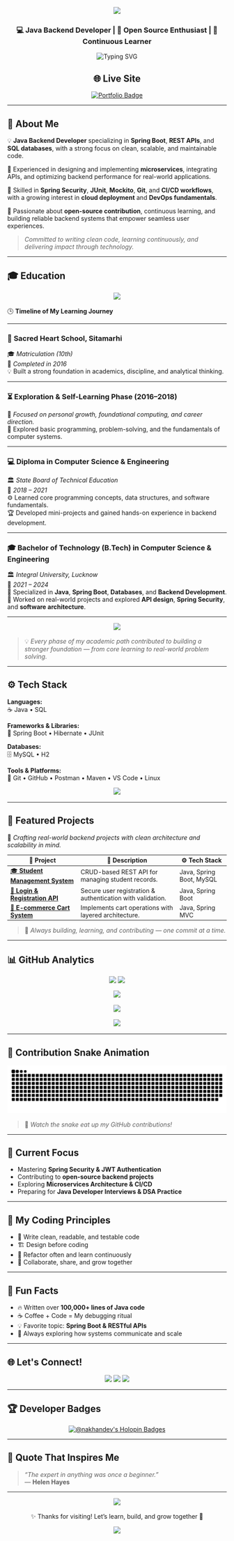 <!-- ⚡ Ultimate GitHub Profile README for MD Nawab Ali Khan (nakhandev) ⚡ -->

<!-- Banner -->
<p align="center">
  <img src="https://capsule-render.vercel.app/api?type=waving&color=0:4B8BBE,100:306998&height=230&section=header&text=MD%20NAWAB%20ALI%20KHAN%20🚀&fontSize=45&fontColor=ffffff&animation=fadeIn&fontAlignY=38" />
</p>

<h3 align="center">💻 Java Backend Developer | 🌱 Open Source Enthusiast | 🧠 Continuous Learner</h3>

<p align="center">
  <img src="https://readme-typing-svg.herokuapp.com?font=Fira+Code&size=22&duration=3000&pause=1000&color=4B8BBE&center=true&vCenter=true&width=750&lines=☕+Building+Scalable+Backends+with+Java+%26+Spring+Boot;🚀+Transforming+Ideas+into+Reliable+APIs;🌱+Growing+Every+Day+Through+Code+and+Community!" alt="Typing SVG" />
</p>

<h2 align="center">🌐 Live Site</h2>
<p align="center">
  <a href="https://nakhandev.github.io" target="_blank">
    <img src="https://img.shields.io/badge/Visit_Portfolio-4B8BBE?style=for-the-badge&logo=firefox&logoColor=white" alt="Portfolio Badge"/>
  </a>
</p>




---

## 🧠 About Me

💡 **Java Backend Developer** specializing in **Spring Boot**, **REST APIs**, and **SQL databases**, with a strong focus on clean, scalable, and maintainable code.  

🚀 Experienced in designing and implementing **microservices**, integrating APIs, and optimizing backend performance for real-world applications.  

🧠 Skilled in **Spring Security**, **JUnit**, **Mockito**, **Git**, and **CI/CD workflows**, with a growing interest in **cloud deployment** and **DevOps fundamentals**.  

🤝 Passionate about **open-source contribution**, continuous learning, and building reliable backend systems that empower seamless user experiences.  

> *Committed to writing clean code, learning continuously, and delivering impact through technology.*

---

## 🎓 Education

<p align="center">
  <img src="https://img.shields.io/badge/Education-Journey-blueviolet?style=for-the-badge&logo=graduation-cap&logoColor=white" />
</p>

🕒 **Timeline of My Learning Journey**

---

### 🏫 **Sacred Heart School, Sitamarhi**  
🎓 *Matriculation (10th)*  
📆 *Completed in 2016*  
💡 Built a strong foundation in academics, discipline, and analytical thinking.

---

### ⏳ **Exploration & Self-Learning Phase (2016–2018)**  
🧠 *Focused on personal growth, foundational computing, and career direction.*  
💬 Explored basic programming, problem-solving, and the fundamentals of computer systems.

---

### 💻 **Diploma in Computer Science & Engineering**  
🏛️ *State Board of Technical Education*  
📆 *2018 – 2021*  
⚙️ Learned core programming concepts, data structures, and software fundamentals.  
🏆 Developed mini-projects and gained hands-on experience in backend development.

---

### 🎓 **Bachelor of Technology (B.Tech) in Computer Science & Engineering**  
🏛️ *Integral University, Lucknow*  
📆 *2021 – 2024*  
🧩 Specialized in **Java**, **Spring Boot**, **Databases**, and **Backend Development**.  
🚀 Worked on real-world projects and explored **API design**, **Spring Security**, and **software architecture**.

---

<p align="center">
  <img src="https://img.shields.io/badge/Learning%20Never%20Stops-4B8BBE?style=for-the-badge&logo=readme&logoColor=white" />
</p>

> 💡 *Every phase of my academic path contributed to building a stronger foundation — from core learning to real-world problem solving.*

---

## ⚙️ Tech Stack

**Languages:**  
☕ Java • SQL  

**Frameworks & Libraries:**  
🌿 Spring Boot • Hibernate • JUnit  

**Databases:**  
🗄️ MySQL • H2  

**Tools & Platforms:**  
🔧 Git • GitHub • Postman • Maven • VS Code • Linux  

<p align="center">
  <img src="https://skillicons.dev/icons?i=java,spring,bootstrap,mysql,maven,hibernate,git,github,postman,vscode,linux&theme=dark" />
</p>




---

## 💼 Featured Projects

🧩 *Crafting real-world backend projects with clean architecture and scalability in mind.*

| 🚀 Project | 🧠 Description | ⚙️ Tech Stack |
|-------------|----------------|----------------|
| [🎓 **Student Management System**](https://github.com/nakhandev/student-management) | CRUD-based REST API for managing student records. | Java, Spring Boot, MySQL |
| [🔐 **Login & Registration API**](https://github.com/nakhandev/login-api) | Secure user registration & authentication with validation. | Java, Spring Boot |
| [🛒 **E-commerce Cart System**](https://github.com/nakhandev/ecommerce-cart) | Implements cart operations with layered architecture. | Java, Spring MVC |

> 🧩 *Always building, learning, and contributing — one commit at a time.*

---

## 📊 GitHub Analytics

<p align="center">
  <img src="https://github-readme-stats.vercel.app/api?username=nakhandev&show_icons=true&theme=tokyonight&hide_border=true&count_private=true" height="160" />
  <img src="https://github-readme-streak-stats.herokuapp.com?user=nakhandev&theme=tokyonight&hide_border=true" height="160" />
</p>

<p align="center">
  <img src="https://github-readme-stats.vercel.app/api/top-langs/?username=nakhandev&layout=compact&theme=tokyonight&hide_border=true" height="130" />
</p>

<p align="center">
  <img src="https://github-profile-trophy.vercel.app/?username=nakhandev&theme=tokyonight&no-frame=true&margin-w=15&column=6" />
</p>

<p align="center">
  <img src="https://github-readme-activity-graph.vercel.app/graph?username=nakhandev&theme=react-dark&bg_color=1A1B27&color=70A5FD&line=4B8BBE&point=FFFFFF&hide_border=true" />
</p>

---

## 🐍 Contribution Snake Animation

<div align="center">
  <img src="https://github.com/Platane/snk/raw/output/github-contribution-grid-snake.svg" alt="snake animation" />
</div>

> 🐍 *Watch the snake eat up my GitHub contributions!*

---

## 🚀 Current Focus
- Mastering **Spring Security & JWT Authentication**  
- Contributing to **open-source backend projects**  
- Exploring **Microservices Architecture & CI/CD**  
- Preparing for **Java Developer Interviews & DSA Practice**

---

## 🧠 My Coding Principles
- 🧩 Write clean, readable, and testable code  
- 🏗 Design before coding  
- 🔄 Refactor often and learn continuously  
- 💬 Collaborate, share, and grow together  

---

## 🌟 Fun Facts
- 🔥 Written over **100,000+ lines of Java code**  
- ☕ Coffee + Code = My debugging ritual  
- 💡 Favorite topic: **Spring Boot & RESTful APIs**  
- 🧠 Always exploring how systems communicate and scale  

---

## 🌐 Let's Connect!

<p align="center">
  <a href="https://linkedin.com/in/nakhandev" target="_blank"><img src="https://img.shields.io/badge/LinkedIn-0A66C2?style=for-the-badge&logo=linkedin&logoColor=white" /></a>
  <a href="mailto:nakhandev@gmail.com" target="_blank"><img src="https://img.shields.io/badge/Gmail-EA4335?style=for-the-badge&logo=gmail&logoColor=white" /></a>
  <a href="https://github.com/nakhandev" target="_blank"><img src="https://img.shields.io/badge/GitHub-181717?style=for-the-badge&logo=github&logoColor=white" /></a>
</p>

---

## 🏆 Developer Badges

<p align="center">
  <a href="https://holopin.io/@nakhandev"><img src="https://holopin.me/nakhandev" alt="@nakhandev's Holopin Badges"/></a>
</p>

---

## 🌟 Quote That Inspires Me

> *“The expert in anything was once a beginner.”*  
> — **Helen Hayes**

---

<p align="center">
  <img src="https://komarev.com/ghpvc/?username=nakhandev&label=Profile%20Views&color=4B8BBE&style=for-the-badge" />
</p>

<p align="center">
  ✨ Thanks for visiting! Let’s learn, build, and grow together 🚀
</p>

<p align="center">
  <img src="https://capsule-render.vercel.app/api?type=waving&color=0:4B8BBE,100:306998&height=120&section=footer" />
</p>
